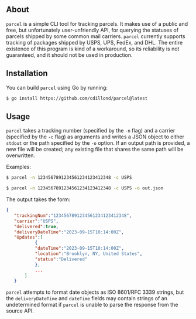 ## About
`parcel` is a simple CLI tool for tracking parcels. It makes use of a public and free, but unfortunately user-unfriendly API, for querying the statuses of parcels shipped by some common mail carriers. `parcel` currently supports tracking of packages shipped by USPS, UPS, FedEx, and DHL. The entire existence of this program is kind of a workaround, so its reliability is not guaranteed, and it should not be used in production.

## Installation
You can build `parcel` using Go by running:
```bash
$ go install https://github.com/cdillond/parcel@latest
```
## Usage
`parcel` takes a tracking number (specified by the `-n` flag) and a carrier (specified by the `-c` flag) as arguments and writes a JSON object to either `stdout` or the path specified by the `-o` option. If an output path is provided, a new file will be created; any existing file that shares the same path will be overwritten.


Examples:
```bash 
$ parcel -n 1234567891234561234123412348 -c USPS
```
```bash 
$ parcel -n 1234567891234561234123412348 -c USPS -o out.json
```


The output takes the form:
 ```json
{
    "trackingNum":"1234567891234561234123412348",
    "carrier":"USPS",
    "delivered":true,
    "deliveryDateTime":"2023-09-15T10:14:00Z", 
    "Updates":[
            {
            "dateTime":"2023-09-15T10:14:00Z",
            "location":"Brooklyn, NY, United States",
            "status":"Delivered"
            },
            ...
        ]
    }

```
`parcel` attempts to format date objects as ISO 8601/RFC 3339 strings, but the `deliveryDateTime` and `dateTime` fields may contain strings of an undetermined format if `parcel` is unable to parse the response from the source API.


